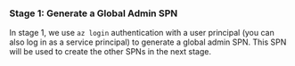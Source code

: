 ### Stage 1: Generate a Global Admin SPN

In stage 1, we use `az login` authentication with a user principal (you can also log in as a service principal) to generate a global admin SPN. This SPN will be used to create the other SPNs in the next stage.

